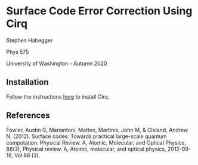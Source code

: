 # Surface Code Error Correction Using Cirq

Stephen Habegger

Phys 575

University of Washington - Autumn 2020

## Installation

Follow the instructions [here](https://cirq.readthedocs.io/en/stable/docs/install.html) to install Cirq.

## References

Fowler, Austin G, Mariantoni, Matteo, Martinis, John M, & Cleland, Andrew N. (2012). Surface codes: Towards practical large-scale quantum computation. Physical Review. A, Atomic, Molecular, and Optical Physics, 86(3), Physical review. A, Atomic, molecular, and optical physics, 2012-09-18, Vol.86 (3).
